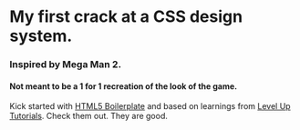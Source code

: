 # My first crack at a CSS design system. 

### Inspired by Mega Man 2.  
#### Not meant to be a 1 for 1 recreation of the look of the game.  
  
  
Kick started with [HTML5 Boilerplate](https://html5boilerplate.com/ "HTML5 Boilerplate") and based on learnings from [Level Up Tutorials](https://www.leveluptutorials.com/tutorials/modern-css-design-systems "Level Up Tutorials"). Check them out. They are good.

